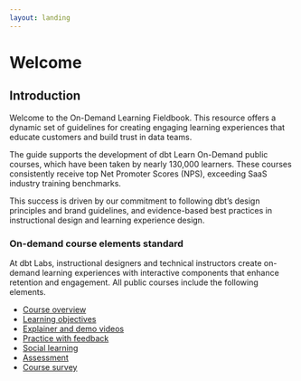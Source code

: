 ```yaml
---
layout: landing
---
```


# Welcome

## Introduction

Welcome to the On-Demand Learning Fieldbook. This resource offers a dynamic set of guidelines for creating engaging learning experiences that educate customers and build trust in data teams.

The guide supports the development of dbt Learn On-Demand public courses, which have been taken by nearly 130,000 learners. These courses consistently receive top Net Promoter Scores (NPS), exceeding SaaS industry training benchmarks.

This success is driven by our commitment to following dbt’s design principles and brand guidelines, and evidence-based best practices in instructional design and learning experience design.

### On-demand course elements standard

At dbt Labs, instructional designers and technical instructors create on-demand learning experiences with interactive components that enhance retention and engagement. All public courses include the following elements.

* [Course overview](on-demand-course-standards/course-overview.md)
* [Learning objectives](on-demand-course-standards/learning-objectives.md)
* [Explainer and demo videos](on-demand-course-standards/explainer-and-demo-videos.md)
* [Practice with feedback](on-demand-course-standards/practice-with-feedback.md)
* [Social learning](on-demand-course-standards/social-learning.md)
* [Assessment](on-demand-course-standards/assessment.md)
* [Course survey](on-demand-course-standards/course-survey.md)
